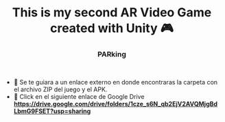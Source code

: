 <!---Title--->
<h1 align="center">This is my second AR Video Game created with Unity 🎮</h1>

<!---Description--->
<h3 align="center">PARking</h3>
<br/>

<!---About me--->
- 📲 Se te guiara a un enlace externo en donde encontraras la carpeta con el archivo ZIP del juego y el APK.
- 🔗 Click en el siguiente enlace de Google Drive **https://drive.google.com/drive/folders/1cze_s6N_qb2EjV2AVQMjgBdLbmG9FSET?usp=sharing**
